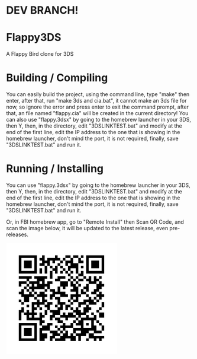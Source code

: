 # DEV BRANCH!

# Flappy3DS

A Flappy Bird clone for 3DS

# Building / Compiling

You can easily build the project, using the command line, type "make" then enter, after that, run "make 3ds and cia.bat", it cannot make an 3ds file for now, so ignore the error and press enter to exit the command prompt, after that, an file named "flappy.cia" will be created in the current directory! You can also use "flappy.3dsx" by going to the homebrew launcher in your 3DS, then Y, then, in the directory, edit "3DSLINKTEST.bat" and modify at the end of the first line, edit the IP address to the one that is showing in the homebrew launcher, don't mind the port, it is not required, finally, save "3DSLINKTEST.bat" and run it.

# Running / Installing

You can use "flappy.3dsx" by going to the homebrew launcher in your 3DS, then Y, then, in the directory, edit "3DSLINKTEST.bat" and modify at the end of the first line, edit the IP address to the one that is showing in the homebrew launcher, don't mind the port, it is not required, finally, save "3DSLINKTEST.bat" and run it.

Or, in FBI homebrew app, go to "Remote Install" then Scan QR Code, and scan the image below, it will be updated to the latest release, even pre-releases.

![QR Code](https://raw.githubusercontent.com/Komas19-new/flappy3DS/main/QRCODE.png)
